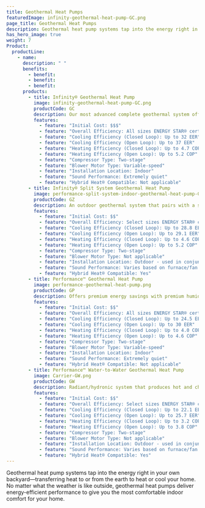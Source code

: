 ```yaml
---
title: Geothermal Heat Pumps
featuredImage: infinity-geothermal-heat-pump-GC.png
page_title: Geothermal Heat Pumps
description: Geothermal heat pump systems tap into the energy right in your own backyard. Explore our geothermal pumps to find yours.
has_hero_image: true
weight: 7
Product:
  productLine:
    - name:
      description: " "
      benefits:
        - benefit:
        - benefit:
        - benefit:
      products:
        - title: Infinity® Geothermal Heat Pump
          image: infinity-geothermal-heat-pump-GC.png
          productCode: GC
          description: Our most advanced complete geothermal system offers premium energy savings, comfort features and humidity control.
          features:
            - feature: "Initial Cost: $$$"
            - feature: "Overall Efficiency: All sizes ENERGY STAR® certified"
            - feature: "Cooling Efficiency (Closed Loop): Up to 32 EER"
            - feature: "Cooling Efficiency (Open Loop): Up to 37 EER"
            - feature: "Heating Efficiency (Closed Loop): Up to 4.7 COP"
            - feature: "Heating Efficiency (Open Loop): Up to 5.2 COP"
            - feature: "Compressor Type: Two-stage"
            - feature: "Blower Motor Type: Variable-speed"
            - feature: "Installation Location: Indoor"
            - feature: "Sound Performance: Extremely quiet"
            - feature: "Hybrid Heat® Compatible: Not applicable"
        - title: Infinity® Split System Geothermal Heat Pump
          image: performance-split-system-indoor-geothermal-heat-pump-GS.png
          productCode: GZ
          description: An outdoor geothermal system that pairs with a separate indoor unit for premium energy savings.
          features:
            - feature: "Initial Cost: $$"
            - feature: "Overall Efficiency: Select sizes ENERGY STAR® certified"
            - feature: "Cooling Efficiency (Closed Loop): Up to 28.8 EER"
            - feature: "Cooling Efficiency (Open Loop): Up to 29.1 EER"
            - feature: "Heating Efficiency (Closed Loop): Up to 4.6 COP"
            - feature: "Heating Efficiency (Open Loop): Up to 5.2 COP"
            - feature: "Compressor Type: Two-stage"
            - feature: "Blower Motor Type: Not applicable"
            - feature: "Installation Location: Outdoor - used in conjunction with existing furnace/fan coil"
            - feature: "Sound Performance: Varies based on furnace/fan coil"
            - feature: "Hybrid Heat® Compatible: Yes"
        - title: Performance™ Geothermal Heat Pump
          image: performance-geothermal-heat-pump.png
          productCode: GP
          description: Offers premium energy savings with premium humidity control and enhanced comfort features.
          features:
            - feature: "Initial Cost: $$"
            - feature: "Overall Efficiency: All sizes ENERGY STAR® certified"
            - feature: "Cooling Efficiency (Closed Loop): Up to 24.5 EER"
            - feature: "Cooling Efficiency (Open Loop): Up to 30 EER"
            - feature: "Heating Efficiency (Closed Loop): Up to 4.0 COP"
            - feature: "Heating Efficiency (Open Loop): Up to 4.6 COP"
            - feature: "Compressor Type: Two-stage"
            - feature: "Blower Motor Type: Variable-speed"
            - feature: "Installation Location: Indoor"
            - feature: "Sound Performance: Extremely quiet"
            - feature: "Hybrid Heat® Compatible: Not applicable"
        - title: Performance™ Water-to-Water Geothermal Heat Pump
          image: Carrier-GW.png
          productCode: GW
          description: Radiant/hydronic system that produces hot and chilled water with premium energy savings
          features:
            - feature: "Initial Cost: $$"
            - feature: "Overall Efficiency: Select sizes ENERGY STAR® certified"
            - feature: "Cooling Efficiency (Closed Loop): Up to 22.1 EER"
            - feature: "Cooling Efficiency (Open Loop): Up to 25.7 EER"
            - feature: "Heating Efficiency (Closed Loop): Up to 3.2 COP"
            - feature: "Heating Efficiency (Open Loop): Up to 3.8 COP"
            - feature: "Compressor Type: Two-stage"
            - feature: "Blower Motor Type: Not applicable"
            - feature: "Installation Location: Outdoor - used in conjunction with existing furnace/fan coil"
            - feature: "Sound Performance: Varies based on furnace/fan coil"
            - feature: "Hybrid Heat® Compatible: Yes"
---
```


Geothermal heat pump systems tap into the energy right in your own backyard—transferring heat to or from the earth to heat or cool your home. No matter what the weather is like outside, geothermal heat pumps deliver energy-efficient performance to give you the most comfortable indoor comfort for your home.
